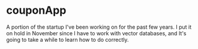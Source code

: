# couponApp
 
A portion of the startup I've been working on for the past few years. I put it on hold in November since I have to work with vector databases, and It's going to take a while to learn how to do correctly.

